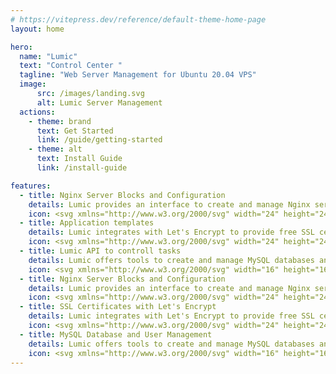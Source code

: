 ```yaml
---
# https://vitepress.dev/reference/default-theme-home-page
layout: home

hero:
  name: "Lumic"
  text: "Control Center "
  tagline: "Web Server Management for Ubuntu 20.04 VPS"
  image:
      src: /images/landing.svg
      alt: Lumic Server Management
  actions:
    - theme: brand
      text: Get Started
      link: /guide/getting-started
    - theme: alt
      text: Install Guide
      link: /install-guide

features:
  - title: Nginx Server Blocks and Configuration
    details: Lumic provides an interface to create and manage Nginx server blocks, allowing users to set up and configure multiple websites or applications on a single server.
    icon: <svg xmlns="http://www.w3.org/2000/svg" width="24" height="24" fill="currentColor" class="bi bi-layers" viewBox="0 0 16 16"><path d="M8.235 1.559a.5.5 0 0 0-.47 0l-7.5 4a.5.5 0 0 0 0 .882L3.188 8 .264 9.559a.5.5 0 0 0 0 .882l7.5 4a.5.5 0 0 0 .47 0l7.5-4a.5.5 0 0 0 0-.882L12.813 8l2.922-1.559a.5.5 0 0 0 0-.882l-7.5-4zm3.515 7.008L14.438 10 8 13.433 1.562 10 4.25 8.567l3.515 1.874a.5.5 0 0 0 .47 0l3.515-1.874zM8 9.433 1.562 6 8 2.567 14.438 6 8 9.433z"/></svg>
  - title: Application templates
    details: Lumic integrates with Let's Encrypt to provide free SSL certificates, ensuring secure and encrypted connections for websites and applications. This feature simplifies the process of obtaining and renewing SSL certificates.
    icon: <svg xmlns="http://www.w3.org/2000/svg" width="24" height="24" fill="currentColor" class="bi bi-file-earmark-lock" viewBox="0 0 16 16"><path d="M10 7v1.076c.54.166 1 .597 1 1.224v2.4c0 .816-.781 1.3-1.5 1.3h-3c-.719 0-1.5-.484-1.5-1.3V9.3c0-.627.46-1.058 1-1.224V7a2 2 0 1 1 4 0zM7 7v1h2V7a1 1 0 0 0-2 0zM6 9.3v2.4c0 .042.02.107.105.175A.637.637 0 0 0 6.5 12h3a.64.64 0 0 0 .395-.125c.085-.068.105-.133.105-.175V9.3c0-.042-.02-.107-.105-.175A.637.637 0 0 0 9.5 9h-3a.637.637 0 0 0-.395.125C6.02 9.193 6 9.258 6 9.3z"/><path d="M14 14V4.5L9.5 0H4a2 2 0 0 0-2 2v12a2 2 0 0 0 2 2h8a2 2 0 0 0 2-2zM9.5 3A1.5 1.5 0 0 0 11 4.5h2V14a1 1 0 0 1-1 1H4a1 1 0 0 1-1-1V2a1 1 0 0 1 1-1h5.5v2z"/></svg>
  - title: Lumic API to controll tasks
    details: Lumic offers tools to create and manage MySQL databases and users. This feature streamlines the process of setting up databases for web applications and managing user permissions.
    icon: <svg xmlns="http://www.w3.org/2000/svg" width="16" height="16" fill="currentColor" class="bi bi-database-gear" viewBox="0 0 16 16"><path d="M12.096 6.223A4.92 4.92 0 0 0 13 5.698V7c0 .289-.213.654-.753 1.007a4.493 4.493 0 0 1 1.753.25V4c0-1.007-.875-1.755-1.904-2.223C11.022 1.289 9.573 1 8 1s-3.022.289-4.096.777C2.875 2.245 2 2.993 2 4v9c0 1.007.875 1.755 1.904 2.223C4.978 15.71 6.427 16 8 16c.536 0 1.058-.034 1.555-.097a4.525 4.525 0 0 1-.813-.927C8.5 14.992 8.252 15 8 15c-1.464 0-2.766-.27-3.682-.687C3.356 13.875 3 13.373 3 13v-1.302c.271.202.58.378.904.525C4.978 12.71 6.427 13 8 13h.027a4.552 4.552 0 0 1 0-1H8c-1.464 0-2.766-.27-3.682-.687C3.356 10.875 3 10.373 3 10V8.698c.271.202.58.378.904.525C4.978 9.71 6.427 10 8 10c.262 0 .52-.008.774-.024a4.525 4.525 0 0 1 1.102-1.132C9.298 8.944 8.666 9 8 9c-1.464 0-2.766-.27-3.682-.687C3.356 7.875 3 7.373 3 7V5.698c.271.202.58.378.904.525C4.978 6.711 6.427 7 8 7s3.022-.289 4.096-.777ZM3 4c0-.374.356-.875 1.318-1.313C5.234 2.271 6.536 2 8 2s2.766.27 3.682.687C12.644 3.125 13 3.627 13 4c0 .374-.356.875-1.318 1.313C10.766 5.729 9.464 6 8 6s-2.766-.27-3.682-.687C3.356 4.875 3 4.373 3 4Z"/><path d="M11.886 9.46c.18-.613 1.048-.613 1.229 0l.043.148a.64.64 0 0 0 .921.382l.136-.074c.561-.306 1.175.308.87.869l-.075.136a.64.64 0 0 0 .382.92l.149.045c.612.18.612 1.048 0 1.229l-.15.043a.64.64 0 0 0-.38.921l.074.136c.305.561-.309 1.175-.87.87l-.136-.075a.64.64 0 0 0-.92.382l-.045.149c-.18.612-1.048.612-1.229 0l-.043-.15a.64.64 0 0 0-.921-.38l-.136.074c-.561.305-1.175-.309-.87-.87l.075-.136a.64.64 0 0 0-.382-.92l-.148-.045c-.613-.18-.613-1.048 0-1.229l.148-.043a.64.64 0 0 0 .382-.921l-.074-.136c-.306-.561.308-1.175.869-.87l.136.075a.64.64 0 0 0 .92-.382l.045-.148ZM14 12.5a1.5 1.5 0 1 1-3 0 1.5 1.5 0 0 1 3 0Z"/></svg>
  - title: Nginx Server Blocks and Configuration
    details: Lumic provides an interface to create and manage Nginx server blocks, allowing users to set up and configure multiple websites or applications on a single server.
    icon: <svg xmlns="http://www.w3.org/2000/svg" width="24" height="24" fill="currentColor" class="bi bi-layers" viewBox="0 0 16 16"><path d="M8.235 1.559a.5.5 0 0 0-.47 0l-7.5 4a.5.5 0 0 0 0 .882L3.188 8 .264 9.559a.5.5 0 0 0 0 .882l7.5 4a.5.5 0 0 0 .47 0l7.5-4a.5.5 0 0 0 0-.882L12.813 8l2.922-1.559a.5.5 0 0 0 0-.882l-7.5-4zm3.515 7.008L14.438 10 8 13.433 1.562 10 4.25 8.567l3.515 1.874a.5.5 0 0 0 .47 0l3.515-1.874zM8 9.433 1.562 6 8 2.567 14.438 6 8 9.433z"/></svg>
  - title: SSL Certificates with Let's Encrypt
    details: Lumic integrates with Let's Encrypt to provide free SSL certificates, ensuring secure and encrypted connections for websites and applications. This feature simplifies the process of obtaining and renewing SSL certificates.
    icon: <svg xmlns="http://www.w3.org/2000/svg" width="24" height="24" fill="currentColor" class="bi bi-file-earmark-lock" viewBox="0 0 16 16"><path d="M10 7v1.076c.54.166 1 .597 1 1.224v2.4c0 .816-.781 1.3-1.5 1.3h-3c-.719 0-1.5-.484-1.5-1.3V9.3c0-.627.46-1.058 1-1.224V7a2 2 0 1 1 4 0zM7 7v1h2V7a1 1 0 0 0-2 0zM6 9.3v2.4c0 .042.02.107.105.175A.637.637 0 0 0 6.5 12h3a.64.64 0 0 0 .395-.125c.085-.068.105-.133.105-.175V9.3c0-.042-.02-.107-.105-.175A.637.637 0 0 0 9.5 9h-3a.637.637 0 0 0-.395.125C6.02 9.193 6 9.258 6 9.3z"/><path d="M14 14V4.5L9.5 0H4a2 2 0 0 0-2 2v12a2 2 0 0 0 2 2h8a2 2 0 0 0 2-2zM9.5 3A1.5 1.5 0 0 0 11 4.5h2V14a1 1 0 0 1-1 1H4a1 1 0 0 1-1-1V2a1 1 0 0 1 1-1h5.5v2z"/></svg>
  - title: MySQL Database and User Management
    details: Lumic offers tools to create and manage MySQL databases and users. This feature streamlines the process of setting up databases for web applications and managing user permissions.
    icon: <svg xmlns="http://www.w3.org/2000/svg" width="16" height="16" fill="currentColor" class="bi bi-database-gear" viewBox="0 0 16 16"><path d="M12.096 6.223A4.92 4.92 0 0 0 13 5.698V7c0 .289-.213.654-.753 1.007a4.493 4.493 0 0 1 1.753.25V4c0-1.007-.875-1.755-1.904-2.223C11.022 1.289 9.573 1 8 1s-3.022.289-4.096.777C2.875 2.245 2 2.993 2 4v9c0 1.007.875 1.755 1.904 2.223C4.978 15.71 6.427 16 8 16c.536 0 1.058-.034 1.555-.097a4.525 4.525 0 0 1-.813-.927C8.5 14.992 8.252 15 8 15c-1.464 0-2.766-.27-3.682-.687C3.356 13.875 3 13.373 3 13v-1.302c.271.202.58.378.904.525C4.978 12.71 6.427 13 8 13h.027a4.552 4.552 0 0 1 0-1H8c-1.464 0-2.766-.27-3.682-.687C3.356 10.875 3 10.373 3 10V8.698c.271.202.58.378.904.525C4.978 9.71 6.427 10 8 10c.262 0 .52-.008.774-.024a4.525 4.525 0 0 1 1.102-1.132C9.298 8.944 8.666 9 8 9c-1.464 0-2.766-.27-3.682-.687C3.356 7.875 3 7.373 3 7V5.698c.271.202.58.378.904.525C4.978 6.711 6.427 7 8 7s3.022-.289 4.096-.777ZM3 4c0-.374.356-.875 1.318-1.313C5.234 2.271 6.536 2 8 2s2.766.27 3.682.687C12.644 3.125 13 3.627 13 4c0 .374-.356.875-1.318 1.313C10.766 5.729 9.464 6 8 6s-2.766-.27-3.682-.687C3.356 4.875 3 4.373 3 4Z"/><path d="M11.886 9.46c.18-.613 1.048-.613 1.229 0l.043.148a.64.64 0 0 0 .921.382l.136-.074c.561-.306 1.175.308.87.869l-.075.136a.64.64 0 0 0 .382.92l.149.045c.612.18.612 1.048 0 1.229l-.15.043a.64.64 0 0 0-.38.921l.074.136c.305.561-.309 1.175-.87.87l-.136-.075a.64.64 0 0 0-.92.382l-.045.149c-.18.612-1.048.612-1.229 0l-.043-.15a.64.64 0 0 0-.921-.38l-.136.074c-.561.305-1.175-.309-.87-.87l.075-.136a.64.64 0 0 0-.382-.92l-.148-.045c-.613-.18-.613-1.048 0-1.229l.148-.043a.64.64 0 0 0 .382-.921l-.074-.136c-.306-.561.308-1.175.869-.87l.136.075a.64.64 0 0 0 .92-.382l.045-.148ZM14 12.5a1.5 1.5 0 1 1-3 0 1.5 1.5 0 0 1 3 0Z"/></svg>
---
```


